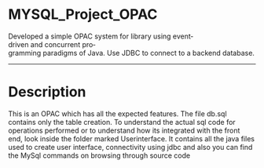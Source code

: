 MYSQL_Project_OPAC
==================

Developed a simple OPAC system for library using event­driven and concurrent pro­ gramming paradigms of Java. Use JDBC to connect to a back­end database.

---------
Description
===========
This is an OPAC which has all the expected features. The file db.sql contains only the
table creation. To understand the actual sql code for operations performed or to 
understand how its integrated with the front end, look inside the folder
marked Userinterface. It contains all the java files used to create user interface, 
connectivity using jdbc and also you can find the MySql commands on browsing
through source code
